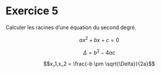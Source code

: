# Exercice 5

Calculer les racines d’une équation du second degré.

```math
ax^2 + bx + c = 0
```
```math
\Delta = b^2 - 4ac 
```
```math
x_1,x_2 = \frac{-b \pm \sqrt{\Delta}}{2a}
```
